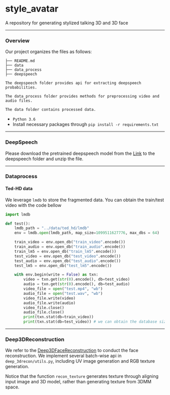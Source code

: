 # style_avatar
A repository for generating stylized talking 3D and 3D face

------

### Overview

Our project organizes the files as follows:

```
├── README.md
├── data
├── data_process
├── deepspeech

The deepspeech folder provides api for extracting deepspeech probabilities.

The data_process folder provides methods for preprocessing video and audio files.

The data folder contains processed data.

```

- `Python 3.6`
- Install necessary packages through `pip install -r requirements.txt`

------
### DeepSpeech

Please download the pretrained deepspeech model from the [Link](https://github.com/mozilla/DeepSpeech/releases/download/v0.9.2/deepspeech-0.9.2-checkpoint.tar.gz) to the deepspeech folder and unzip the file.

------
### Dataprocess

#### Ted-HD data
We leverage `lmdb` to store the fragmented data. 
You can obtain the train/test video with the code bellow

```python
import lmdb

def test():
    lmdb_path = "../data/ted_hd/lmdb"
    env = lmdb.open(lmdb_path, map_size=1099511627776, max_dbs = 64)

    train_video = env.open_db("train_video".encode())
    train_audio = env.open_db("train_audio".encode())
    train_lm5 = env.open_db("train_lm5".encode())
    test_video = env.open_db("test_video".encode())
    test_audio = env.open_db("test_audio".encode())
    test_lm5 = env.open_db("test_lm5".encode())

    with env.begin(write = False) as txn:
        video = txn.get(str(0).encode(), db=test_video)
        audio = txn.get(str(0).encode(), db=test_audio)
        video_file = open("test.mp4", "wb")
        audio_file = open("test.wav", "wb")
        video_file.write(video)
        audio_file.write(audio)
        video_file.close()
        audio_file.close()
        print(txn.stat(db=train_video))
        print(txn.stat(db=test_video)) # we can obtain the database size here  
```

------
### Deep3DReconstruction
We refer to the [Deep3DFaceReconstruction](https://github.com/microsoft/Deep3DFaceReconstruction) to conduct the face reconstruction. 
We implement several batch-wise api in `deep_3drecon/utils.py`, including UV image generation and RGB texture generation. 


Notice that the function `recon_texture` generates texture through aligning input image and 3D model, rather than generating texture from 3DMM space.
